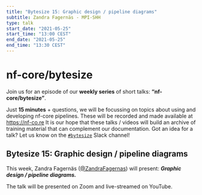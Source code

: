 ```yaml
---
title: "Bytesize 15: Graphic design / pipeline diagrams"
subtitle: Zandra Fagernäs - MPI-SHH
type: talk
start_date: "2021-05-25"
start_time: "13:00 CEST"
end_date: "2021-05-25"
end_time: "13:30 CEST"
---
```


# nf-core/bytesize

Join us for an episode of our **weekly series** of short talks: **“nf-core/bytesize”**.

Just **15 minutes** + questions, we will be focussing on topics about using and developing nf-core pipelines.
These will be recorded and made available at <https://nf-co.re>
It is our hope that these talks / videos will build an archive of training material that can complement our documentation.
Got an idea for a talk? Let us know on the [`#bytesize`](https://nfcore.slack.com/channels/bytesize) Slack channel!

## Bytesize 15: Graphic design / pipeline diagrams

This week, Zandra Fagernäs ([@ZandraFagernas](http://github.com/ZandraFagernas/)) will present: _**Graphic design / pipeline diagrams.**_

The talk will be presented on Zoom and live-streamed on YouTube.
